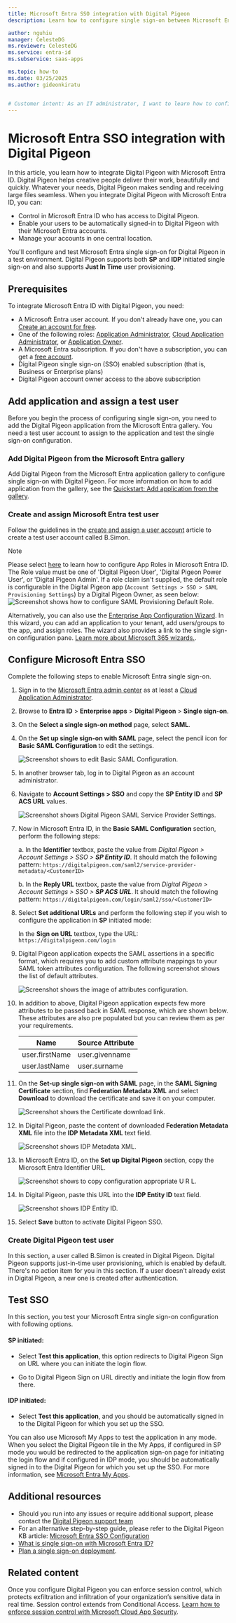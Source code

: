 ```yaml
---
title: Microsoft Entra SSO integration with Digital Pigeon
description: Learn how to configure single sign-on between Microsoft Entra ID and Digital Pigeon.

author: nguhiu
manager: CelesteDG
ms.reviewer: CelesteDG
ms.service: entra-id
ms.subservice: saas-apps

ms.topic: how-to
ms.date: 03/25/2025
ms.author: gideonkiratu


# Customer intent: As an IT administrator, I want to learn how to configure single sign-on between Microsoft Entra ID and Digital Pigeon so that I can control who has access to Digital Pigeon, enable automatic sign-in with Microsoft Entra accounts, and manage my accounts in one central location.
---
```


# Microsoft Entra SSO integration with Digital Pigeon

In this article, you learn how to integrate Digital Pigeon with Microsoft Entra ID. Digital Pigeon helps creative people deliver their work, beautifully and quickly.  Whatever your needs, Digital Pigeon makes sending and receiving large files seamless. When you integrate Digital Pigeon with Microsoft Entra ID, you can:

* Control in Microsoft Entra ID who has access to Digital Pigeon.
* Enable your users to be automatically signed-in to Digital Pigeon with their Microsoft Entra accounts.
* Manage your accounts in one central location.

You'll configure and test Microsoft Entra single sign-on for Digital Pigeon in a test environment. Digital Pigeon supports both **SP** and **IDP** initiated single sign-on and also supports **Just In Time** user provisioning.

## Prerequisites

To integrate Microsoft Entra ID with Digital Pigeon, you need:

* A Microsoft Entra user account. If you don't already have one, you can [Create an account for free](https://azure.microsoft.com/free/?WT.mc_id=A261C142F).
* One of the following roles: [Application Administrator](/entra/identity/role-based-access-control/permissions-reference#application-administrator), [Cloud Application Administrator](/entra/identity/role-based-access-control/permissions-reference#cloud-application-administrator), or [Application Owner](/entra/fundamentals/users-default-permissions#owned-enterprise-applications).
* A Microsoft Entra subscription. If you don't have a subscription, you can get a [free account](https://azure.microsoft.com/free/).
* Digital Pigeon single sign-on (SSO) enabled subscription (that is, Business or Enterprise plans)
* Digital Pigeon account owner access to the above subscription

## Add application and assign a test user

Before you begin the process of configuring single sign-on, you need to add the Digital Pigeon application from the Microsoft Entra gallery. You need a test user account to assign to the application and test the single sign-on configuration.

<a name='add-digital-pigeon-from-the-azure-ad-gallery'></a>

### Add Digital Pigeon from the Microsoft Entra gallery

Add Digital Pigeon from the Microsoft Entra application gallery to configure single sign-on with Digital Pigeon. For more information on how to add application from the gallery, see the [Quickstart: Add application from the gallery](~/identity/enterprise-apps/add-application-portal.md).

<a name='create-and-assign-azure-ad-test-user'></a>

### Create and assign Microsoft Entra test user

Follow the guidelines in the [create and assign a user account](~/identity/enterprise-apps/add-application-portal-assign-users.md) article to create a test user account called B.Simon.

   > [!NOTE]
   > Please select [here](~/identity-platform/howto-add-app-roles-in-apps.md#app-roles-ui) to learn how to configure App Roles in Microsoft Entra ID. The Role value must be one of 'Digital Pigeon User', 'Digital Pigeon Power User', or 'Digital Pigeon Admin'. If a role claim isn't supplied, the default role is configurable in the Digital Pigeon app (`Account Settings > SSO > SAML Provisioning Settings`) by a Digital Pigeon Owner, as seen below:
   ![Screenshot shows how to configure SAML Provisioning Default Role.](media/digital-pigeon-tutorial/saml-default-role.png "SAML Default Role")

Alternatively, you can also use the [Enterprise App Configuration Wizard](https://portal.office.com/AdminPortal/home?Q=Docs#/azureadappintegration). In this wizard, you can add an application to your tenant, add users/groups to the app, and assign roles. The wizard also provides a link to the single sign-on configuration pane. [Learn more about Microsoft 365 wizards.](/microsoft-365/admin/misc/azure-ad-setup-guides). 

<a name='configure-azure-ad-sso'></a>

## Configure Microsoft Entra SSO

Complete the following steps to enable Microsoft Entra single sign-on.

1. Sign in to the [Microsoft Entra admin center](https://entra.microsoft.com) as at least a [Cloud Application Administrator](~/identity/role-based-access-control/permissions-reference.md#cloud-application-administrator).
1. Browse to **Entra ID** > **Enterprise apps** > **Digital Pigeon** > **Single sign-on**.
1. On the **Select a single sign-on method** page, select **SAML**.
1. On the **Set up single sign-on with SAML** page, select the pencil icon for **Basic SAML Configuration** to edit the settings.

   ![Screenshot shows to edit Basic SAML Configuration.](common/edit-urls.png "Basic Configuration")

1. In another browser tab, log in to Digital Pigeon as an account administrator.

1. Navigate to **Account Settings > SSO** and copy the **SP Entity ID** and **SP ACS URL** values.

    ![Screenshot shows Digital Pigeon SAML Service Provider Settings.](media/digital-pigeon-tutorial/saml-service-provider-settings.png "SAML Service Provider Settings")

1. Now in Microsoft Entra ID, in the **Basic SAML Configuration** section, perform the following steps:

    a. In the **Identifier** textbox, paste the value from *Digital Pigeon > Account Settings > SSO > **SP Entity ID***.
    It should match the following pattern: `https://digitalpigeon.com/saml2/service-provider-metadata/<CustomerID>`

    b. In the **Reply URL** textbox, paste the value from *Digital Pigeon > Account Settings > SSO > **SP ACS URL***.
    It should match the following pattern: `https://digitalpigeon.com/login/saml2/sso/<CustomerID>`  

1. Select **Set additional URLs** and perform the following step if you wish to configure the application in **SP** initiated mode:

    In the **Sign on URL** textbox, type the URL:
    `https://digitalpigeon.com/login`

1. Digital Pigeon application expects the SAML assertions in a specific format, which requires you to add custom attribute mappings to your SAML token attributes configuration. The following screenshot shows the list of default attributes.

    ![Screenshot shows the image of attributes configuration.](common/default-attributes.png "Attributes")

1. In addition to above, Digital Pigeon application expects few more attributes to be passed back in SAML response, which are shown below. These attributes are also pre populated but you can review them as per your requirements.

    | Name | Source Attribute|
    | ------------ | --------- |
    | user.firstName | user.givenname |
    | user.lastName | user.surname |

1. On the **Set-up single sign-on with SAML** page, in the **SAML Signing Certificate** section,  find **Federation Metadata XML** and select **Download** to download the certificate and save it on your computer.

    ![Screenshot shows the Certificate download link.](common/metadataxml.png "Certificate")

1. In Digital Pigeon, paste the content of downloaded **Federation Metadata XML** file into the **IDP Metadata XML** text field.

    ![Screenshot shows IDP Metadata XML.](media/digital-pigeon-tutorial/idp-metadata-xml.png "IDP Metadata XML")

1. In Microsoft Entra ID, on the **Set up Digital Pigeon** section, copy the Microsoft Entra Identifier URL.

	![Screenshot shows to copy configuration appropriate U R L.](common/copy-configuration-urls.png "Metadata")

1. In Digital Pigeon, paste this URL into the **IDP Entity ID** text field.

    ![Screenshot shows IDP Entity ID.](media/digital-pigeon-tutorial/idp-entity-id.png "IDP Entity ID")

1. Select **Save** button to activate Digital Pigeon SSO.

### Create Digital Pigeon test user

In this section, a user called B.Simon is created in Digital Pigeon. Digital Pigeon supports just-in-time user provisioning, which is enabled by default. There's no action item for you in this section. If a user doesn't already exist in Digital Pigeon, a new one is created after authentication.

## Test SSO 

In this section, you test your Microsoft Entra single sign-on configuration with following options. 

#### SP initiated:

* Select **Test this application**, this option redirects to Digital Pigeon Sign on URL where you can initiate the login flow.  

* Go to Digital Pigeon Sign on URL directly and initiate the login flow from there.

#### IDP initiated:

* Select **Test this application**, and you should be automatically signed in to the Digital Pigeon for which you set up the SSO. 

You can also use Microsoft My Apps to test the application in any mode. When you select the Digital Pigeon tile in the My Apps, if configured in SP mode you would be redirected to the application sign-on page for initiating the login flow and if configured in IDP mode, you should be automatically signed in to the Digital Pigeon for which you set up the SSO. For more information, see [Microsoft Entra My Apps](/azure/active-directory/manage-apps/end-user-experiences#azure-ad-my-apps).

## Additional resources

* Should you run into any issues or require additional support, please contact the [Digital Pigeon support team](mailto:help@digitalpigeon.com)
* For an alternative step-by-step guide, please refer to the Digital Pigeon KB article: [Microsoft Entra SSO Configuration](https://digitalpigeon.zendesk.com/hc/en-us/articles/5403612403855-Azure-AD-SSO-Configuration)
* [What is single sign-on with Microsoft Entra ID?](~/identity/enterprise-apps/what-is-single-sign-on.md)
* [Plan a single sign-on deployment](~/identity/enterprise-apps/plan-sso-deployment.md).

## Related content

Once you configure Digital Pigeon you can enforce session control, which protects exfiltration and infiltration of your organization’s sensitive data in real time. Session control extends from Conditional Access. [Learn how to enforce session control with Microsoft Cloud App Security](/cloud-app-security/proxy-deployment-aad).

